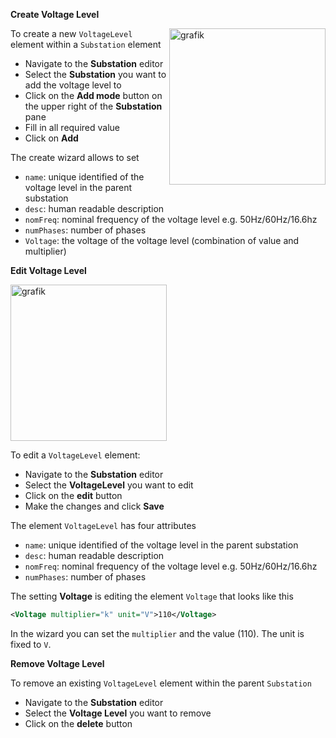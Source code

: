 **Create Voltage Level**

<img align="right" width="250" alt="grafik" src="https://user-images.githubusercontent.com/66802940/183957372-fbeafeda-9b33-4af6-bc8a-e9f3a14e152d.png">

To create a new `VoltageLevel` element within a `Substation` element

- Navigate to the **Substation** editor
- Select the **Substation** you want to add the voltage level to
- Click on the **Add mode** button on the upper right of the **Substation** pane
- Fill in all required value
- Click on **Add**

The create wizard allows to set

- `name`: unique identified of the voltage level in the parent substation
- `desc`: human readable description
- `nomFreq`: nominal frequency of the voltage level e.g. 50Hz/60Hz/16.6hz
- `numPhases`: number of phases
- `Voltage`: the voltage of the voltage level (combination of value and multiplier)

**Edit Voltage Level**

<img width="250" alt="grafik" src="https://user-images.githubusercontent.com/66802940/183958087-3b0150a5-efec-4988-b51c-10016a5b09c5.png">

To edit a `VoltageLevel` element:

- Navigate to the **Substation** editor
- Select the **VoltageLevel** you want to edit
- Click on the **edit** button
- Make the changes and click **Save**

The element `VoltageLevel` has four attributes

- `name`: unique identified of the voltage level in the parent substation
- `desc`: human readable description
- `nomFreq`: nominal frequency of the voltage level e.g. 50Hz/60Hz/16.6hz
- `numPhases`: number of phases

The setting **Voltage** is editing the element `Voltage` that looks like this

```xml
<Voltage multiplier="k" unit="V">110</Voltage>
```

In the wizard you can set the `multiplier` and the value (110). The unit is fixed to `V`.

**Remove Voltage Level**

To remove an existing `VoltageLevel` element within the parent `Substation`

- Navigate to the **Substation** editor
- Select the **Voltage Level** you want to remove
- Click on the **delete** button
